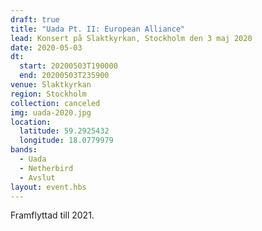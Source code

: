```yaml
---
draft: true
title: "Uada Pt. II: European Alliance"
lead: Konsert på Slaktkyrkan, Stockholm den 3 maj 2020
date: 2020-05-03
dt:
  start: 20200503T190000
  end: 20200503T235900
venue: Slaktkyrkan
region: Stockholm
collection: canceled
img: uada-2020.jpg
location:
  latitude: 59.2925432
  longitude: 18.0779979
bands:
  - Uada
  - Netherbird
  - Avslut
layout: event.hbs
---
```

Framflyttad till 2021.